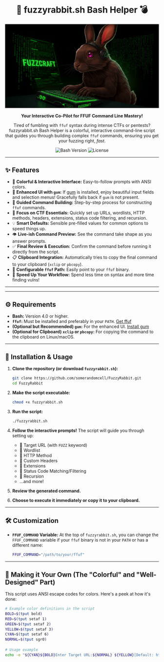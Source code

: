 <div align="center">

# 🚀 fuzzyrabbit.sh Bash Helper 💣

<img src="Image_fx.jpg" alt="fuzzyrabbit.sh Banner" width="700"/>
<!-- You'll need to create a banner image and put it in an 'assets' folder -->

**Your Interactive Co-Pilot for FFUF Command Line Mastery!**

Tired of fumbling with `ffuf` syntax during intense CTFs or pentests?
fuzzyrabbit.sh Bash Helper is a colorful, interactive command-line script that guides you through building complex `ffuf` commands, ensuring you get your fuzzing right, *fast*.

![Bash Version](https://img.shields.io/badge/Bash-%3E%3D4.0-blue?style=for-the-badge&logo=gnu-bash)
![License](https://img.shields.io/badge/License-MIT-green?style=for-the-badge)
<!-- Optional: Add a CI/CD badge if you set one up -->

</div>

---

## ✨ Features

*   🎨 **Colorful & Interactive Interface:** Easy-to-follow prompts with ANSI colors.
*   💄 **Enhanced UI with `gum`:** If [gum](https://github.com/charmbracelet/gum) is installed, enjoy beautiful input fields and selection menus! Gracefully falls back if `gum` is not present.
*   🧭 **Guided Command Building:** Step-by-step process for constructing `ffuf` commands.
*   🎯 **Focus on CTF Essentials:** Quickly set up URLs, wordlists, HTTP methods, headers, extensions, status code filtering, and recursion.
*   💡 **Smart Defaults:** Sensible pre-filled values for common options to speed things up.
*   👁️ **Live-ish Command Preview:** See the command take shape as you answer prompts.
*   ✅ **Final Review & Execution:** Confirm the command before running it directly from the script.
*   📋 **Clipboard Integration:** Automatically tries to copy the final command to your clipboard (`xclip` or `pbcopy`).
*   🔧 **Configurable `ffuf` Path:** Easily point to your `ffuf` binary.
*   🚀 **Speed Up Your Workflow:** Spend less time on syntax and more time finding vulns!

---


---

## ⚙️ Requirements

*   **Bash:** Version 4.0 or higher.
*   **`ffuf`:** Must be installed and preferably in your `PATH`. [Get ffuf](https://github.com/ffuf/ffuf)
*   **(Optional but Recommended) `gum`:** For the enhanced UI. [Install gum](https://github.com/charmbracelet/gum#installation)
*   **(Optional for Clipboard) `xclip` or `pbcopy`:** For copying the command to the clipboard on Linux/macOS.

---

## 🚀 Installation & Usage

1.  **Clone the repository (or download `fuzzyrabbit.sh`):**
    ```bash
    git clone https://github.com/somerandomcell/FuzzyRabbit.git
    cd FuzzyRabbit
    ```
    
2.  **Make the script executable:**
    ```bash
    chmod +x fuzzyrabbit.sh
    ```

3.  **Run the script:**
    ```bash
    ./fuzzyrabbit.sh
    ```

4.  **Follow the interactive prompts!** The script will guide you through setting up:
    *   🎯 Target URL (with `FUZZ` keyword)
    *   📖 Wordlist
    *   📡 HTTP Method
    *   👤 Custom Headers
    *   📎 Extensions
    *   🚦 Status Code Matching/Filtering
    *   🔄 Recursion
    *   ...and more!

5.  **Review the generated command.**

6.  **Choose to execute it immediately or copy it to your clipboard.**

---

## 🛠️ Customization

*   **`FFUF_COMMAND` Variable:**
    At the top of `fuzzyrabbit.sh`, you can change the `FFUF_COMMAND` variable if your `ffuf` binary is not in your `PATH` or has a different name:
    ```bash
    FFUF_COMMAND="/path/to/your/ffuf"
    ```

---

## 🎨 Making it Your Own (The "Colorful" and "Well-Designed" Part)

This script uses ANSI escape codes for colors. Here's a peek at how it's done:

```bash
# Example color definitions in the script
BOLD=$(tput bold)
RED=$(tput setaf 1)
GREEN=$(tput setaf 2)
YELLOW=$(tput setaf 3)
CYAN=$(tput setaf 6)
NORMAL=$(tput sgr0)

# Usage example
echo -e "${CYAN}${BOLD}Enter Target URL:${NORMAL} ${YELLOW}[Default: http://localhost/FUZZ]${NORMAL}"
